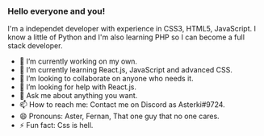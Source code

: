 ### Hello everyone and you!


I'm a independet developer with experience in CSS3, HTML5, JavaScript. I know a little of Python and I'm also learning PHP so I can become a full stack developer.

- 🔭 I’m currently working on my own.
- 🌱 I’m currently learning React.js, JavaScript and advanced CSS.
- 👯 I’m looking to collaborate on anyone who needs it.
- 🤔 I’m looking for help with React.js.
- 💬 Ask me about anything you want.
- 📫 How to reach me: Contact me on Discord as Asterki#9724.
- 😄 Pronouns: Aster, Fernan, That one guy that no one cares.
- ⚡ Fun fact: Css is hell.

